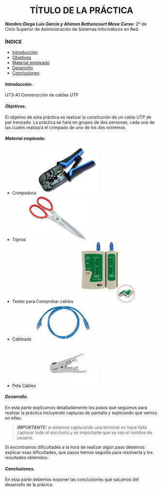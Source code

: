 
<center>

# TÍTULO DE LA PRÁCTICA


</center>

***Nombre:Diego Luis Garcia y Ahiman Bethencourt Mesa***
***Curso:*** 2º de Ciclo Superior de Administración de Sistemas Informáticos en Red.

### ÍNDICE

+ [Introducción](#id1)
+ [Objetivos](#id2)
+ [Material empleado](#id3)
+ [Desarrollo](#id4)
+ [Conclusiones](#id5)


#### ***Introducción***. <a name="id1"></a>

UT3-A1 Construcción de cables UTP

#### ***Objetivos***. <a name="id2"></a>

El objetivo de esta práctica es realizar la construción de un cable UTP de par trenzado. La práctica se hará en grupos de dos personas, cada una de las cuales realizará el crimpado de uno de los dos extremos.

#### ***Material empleado***. <a name="id3"></a>

- Crimpadora
![](crimpadora1.jpg)
- Tijeras
![](tijeras.jpg)
- Tester para Comprobar cables
![](tester.jpg)
- Cableado
![](utp.jpg)
- Pela Cables
![](pela.jpg) 

#### ***Desarrollo***. <a name="id4"></a>

En esta parte explicamos detalladamente los pasos que seguimos para realizar la práctica incluyendo capturas de pantalla y explicando que vemos en ellas. 

> ***IMPORTANTE:*** si estamos capturando una terminal no hace falta capturar todo el escritorio y es importante que se vea el nombre de usuario.

Si encontramos dificultades a la hora de realizar algún paso debemos explicar esas dificultades, que pasos hemos seguido para resolverla y los resultados obtenidos.

#### ***Conclusiones***. <a name="id5"></a>

En esta parte debemos exponer las conclusiones que sacamos del desarrollo de la prácica.
